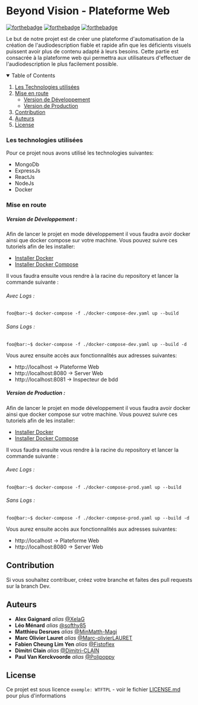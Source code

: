 # Beyond Vision - Plateforme Web

[![forthebadge](http://forthebadge.com/images/badges/built-with-love.svg)](http://forthebadge.com) [![forthebadge](https://forthebadge.com/images/badges/made-with-javascript.svg)](https://forthebadge.com)  [![forthebadge](http://forthebadge.com/images/badges/powered-by-electricity.svg)](http://forthebadge.com)

Le but de notre projet est de créer une plateforme d'automatisation de la création de l'audiodescription fiable et rapide afin que les déficients visuels puissent avoir plus de contenu adapté à leurs besoins.
Cette partie est consacrée à la plateforme web qui permettra aux utilisateurs d'effectuer de l'audiodescription le plus facilement possible.
<!-- TABLE OF CONTENTS -->
<details open="open">
  <summary>Table of Contents</summary>
  <ol>
    <li>
      <a href="#les-technologies-utilisées">Les Technologies utilisées</a>
    <li>
      <a href="#getting-started">Mise en route</a>
      <ul>
        <li><a href="#version-de-développement">Version de Développement</a></li>
        <li><a href="#version-de-production">Version de Production</a></li>
      </ul>
    </li>
    <li><a href="#contribution">Contribution</a></li>
    <li><a href="#auteurs">Auteurs</a></li>
    <li><a href="#license">License</a></li>
  </ol>
</details>

### Les technologies utilisées
Pour ce projet nous avons utilisé les technologies suivantes:

- MongoDb
- ExpressJs
- ReactJs
- NodeJs
- Docker

### Mise en route
##### Version de Développement :
Afin de lancer le projet en mode développement il vous faudra avoir docker ainsi que docker compose sur votre machine.
Vous pouvez suivre ces tutoriels afin de les installer:
 - [Installer Docker](https://docs.docker.com/get-docker/)
 - [Installer Docker Compose](https://docs.docker.com/compose/install/)

Il vous faudra ensuite vous rendre à la racine du repository et lancer la commande suivante :

###### Avec Logs :

```console
foo@bar:~$ docker-compose -f ./docker-compose-dev.yaml up --build
```

###### Sans Logs :

```console
foo@bar:~$ docker-compose -f ./docker-compose-dev.yaml up --build -d
```

Vous aurez ensuite accès aux fonctionnalités aux adresses suivantes:
 - http://localhost → Plateforme Web
 - http://localhost:8080 → Server Web
 - http://localhost:8081 → Inspecteur de bdd

##### Version de Production :
Afin de lancer le projet en mode développement il vous faudra avoir docker ainsi que docker compose sur votre machine.
Vous pouvez suivre ces tutoriels afin de les installer:
 - [Installer Docker](https://docs.docker.com/get-docker/)
 - [Installer Docker Compose](https://docs.docker.com/compose/install/)

Il vous faudra ensuite vous rendre à la racine du repository et lancer la commande suivante :

###### Avec Logs :

```console
foo@bar:~$ docker-compose -f ./docker-compose-prod.yaml up --build
```

###### Sans Logs :

```console
foo@bar:~$ docker-compose -f ./docker-compose-prod.yaml up --build -d
```
Vous aurez ensuite accès aux fonctionnalités aux adresses suivantes:
 - http://localhost → Plateforme Web
 - http://localhost:8080 → Server Web

## Contribution

Si vous souhaitez contribuer, créez votre branche et faites des pull requests sur la branch Dev.


## Auteurs
* **Alex Gaignard** _alias_ [@XelaG](https://github.com/XelaG)
* **Léo Ménard** _alias_ [@softhy85](https://github.com/softhy85)
* **Matthieu Desrues** _alias_ [@MinMatth-Magi](https://github.com/MinMatth-Magi)
* **Marc Olivier Lauret** _alias_ [@Marc-olivierLAURET](https://github.com/Marc-olivierLAURET)
* **Fabien Cheung Lim Yen** _alias_ [@Fistoflex](https://github.com/Fistoflex)
* **Dimitri Clain** _alias_ [@Dimitri-CLAIN](https://github.com/Dimitri-CLAIN)
* **Paul Van Kerckvoorde** _alias_ [@Polipoppy](https://github.com/Polipoppy)


## License

Ce projet est sous licence ``exemple: WTFTPL`` - voir le fichier [LICENSE.md](LICENSE.md) pour plus d'informations